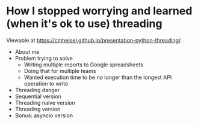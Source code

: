 # How I stopped worrying and learned (when it's ok to use) threading

Viewable at https://cmheisel.github.io/presentation-python-threading/

* About me
* Problem trying to solve
  * Writing multiple reports to Google spreadsheets
  * Doing that for multiple teams
  * Wanted execution time to be no longer than the longest API operation to write
* Threading danger
* Sequential version
* Threading naive version
* Threading version
* Bonus: asyncio version
